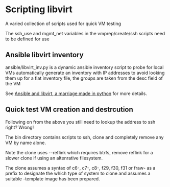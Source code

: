 # Scripting libvirt

A varied collection of scripts used for quick VM testing

The ssh_use and mgmt_net variables in the vmprep/create/ssh scripts need to be defined for use

## Ansible libvirt inventory

ansible/libvirt_inv.py is a dynamic ansible inventory script to probe for local VMs
automatically generate an inventory with IP addresses to avoid looking them up for 
a flat inventory file, the groups are taken from the desc field of the VM

See [Ansible and libvirt, a marriage made in python](https://www.hogarthuk.com/?q=node/12) for more details.

## Quick test VM creation and destrcution

Following on from the above you still need to lookup the address to ssh right? Wrong!

The bin directory contains scripts to ssh, clone and completely remove any VM by name alone.

Note the clone uses --reflink which requires btrfs, remove reflink for a slower clone if 
using an altenrative filesystem.

The clone assumes a syntax of c6-, c7-, c8-, f29, f30, f31 or fraw- as a prefix to designate
the which type of system to clone and assumes a suitable -template image has been prepared.

